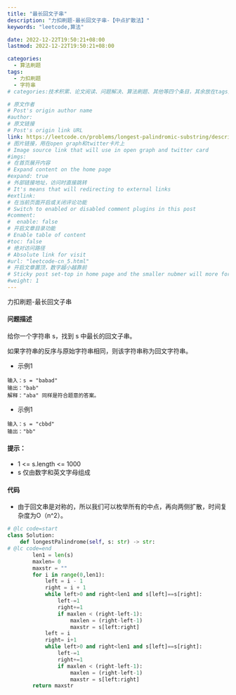 ```yaml
---
title: "最长回文子串"
description: "力扣刷题-最长回文子串-【中点扩散法】"
keywords: "leetcode,算法"

date: 2022-12-22T19:50:21+08:00
lastmod: 2022-12-22T19:50:21+08:00

categories:
  - 算法刷题
tags:
  - 力扣刷题
  - 字符串
# categories:技术积累、论文阅读、问题解决、算法刷题、其他等四个条目，其余放在tags里面。

# 原文作者
# Post's origin author name
#author:
# 原文链接
# Post's origin link URL
link: https://leetcode.cn/problems/longest-palindromic-substring/description/
# 图片链接，用在open graph和twitter卡片上
# Image source link that will use in open graph and twitter card
#imgs:
# 在首页展开内容
# Expand content on the home page
#expand: true
# 外部链接地址，访问时直接跳转
# It's means that will redirecting to external links
#extlink:
# 在当前页面开启或关闭评论功能
# Switch to enabled or disabled comment plugins in this post
#comment:
#  enable: false
# 开启文章目录功能
# Enable table of content
#toc: false
# 绝对访问路径
# Absolute link for visit
#url: "leetcode-cn_5.html"
# 开启文章置顶，数字越小越靠前
# Sticky post set-top in home page and the smaller nubmer will more forward.
#weight: 1
---
```


力扣刷题-最长回文子串
<!--more-->
#### 问题描述
给你一个字符串 s，找到 s 中最长的回文子串。

如果字符串的反序与原始字符串相同，则该字符串称为回文字符串。

- 示例1
``` text
输入：s = "babad"
输出："bab"
解释："aba" 同样是符合题意的答案。
```
- 示例1
``` text
输入：s = "cbbd"
输出："bb"
```
#### 提示：
- 1 <= s.length <= 1000
- s 仅由数字和英文字母组成

#### 代码
- 由于回文串是对称的，所以我们可以枚举所有的中点，再向两侧扩散，时间复杂度为O（n^2）。
``` python
# @lc code=start
class Solution:
    def longestPalindrome(self, s: str) -> str:
# @lc code=end
        len1 = len(s)
        maxlen= 0
        maxstr = ""
        for i in range(0,len1):
            left = i - 1
            right = i + 1
            while left>0 and right<len1 and s[left]==s[right]:
                left-=1
                right+=1
                if maxlen < (right-left-1):
                    maxlen = (right-left-1)
                    maxstr = s[left:right]
            left = i 
            right= i+1
            while left>0 and right<len1 and s[left]==s[right]:
                left-=1
                right+=1
                if maxlen < (right-left-1):
                    maxlen = (right-left-1)
                    maxstr = s[left:right]
        return maxstr              

```

## 